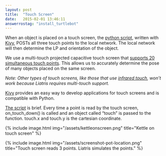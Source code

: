 ```yaml
---
layout: post
title:  "Touch Screen"
date:   2015-02-01 13:46:11
answerrostag: "install_turtlebot"
---
```


When an object is placed on a touch screen, the [python script](https://github.com/markwsilliman/Liatris/blob/master/TouchScreen/send_touchscreen_points_to_server.py), written with [Kivy](http://kivy.org/), POSTs all three touch points to the local network. The local network will then determine the LP and orientation of the object.

We use a multi-touch projected capacitive touch screen that [supports 20 simultaneous touch points](http://liatris.org/2015/02/01/12/). This allows us to accurately determine the pose of many objects placed on the same screen.

*Note: Other types of touch screens, like those that use [infrared touch](https://en.wikipedia.org/wiki/Touchscreen#Infrared_grid), won’t work because Liatris requires multi-touch support.*

[Kivy](http://kivy.org/) provides an easy way to develop applications for touch screens and is compatible with Python.

[The script](https://github.com/markwsilliman/Liatris/blob/master/TouchScreen/send_touchscreen_points_to_server.py) is brief. Every time a point is read by the touch screen, on_touch_down() is called and an object called “touch” is passed to the function.  touch.x and touch.y is the cartesian coordinate.

{% include image.html img="/assets/kettleonscreen.png" title="Kettle on touch screen" %}

{% include image.html img="/assets/screenshot-pot-location.png" title="Touch screen reads 3 points.  Liatris simulates the points." %}
